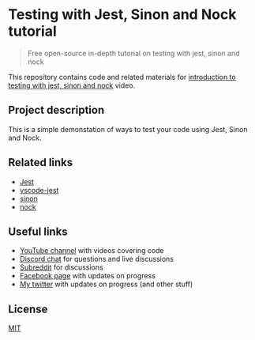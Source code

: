 # Testing with Jest, Sinon and Nock tutorial

> Free open-source in-depth tutorial on testing with jest, sinon and nock

This repository contains code and related materials for [introduction to testing with jest, sinon and nock](https://youtu.be/KjicE1ccmi4) video.

## Project description

This is a simple demonstation of ways to test your code using Jest, Sinon and Nock.

## Related links

* [Jest](https://facebook.github.io/jest/)
* [vscode-jest](https://github.com/jest-community/vscode-jest)
* [sinon](http://sinonjs.org/)
* [nock](https://github.com/node-nock/nock)

## Useful links

* [YouTube channel](https://www.youtube.com/c/TimErmilov) with videos covering code
* [Discord chat](https://discord.gg/hnKCXqQ) for questions and live discussions
* [Subreddit](https://www.reddit.com/r/BuildingWithJS/) for discussions
* [Facebook page](https://www.facebook.com/buildingproductswithjs/) with updates on progress
* [My twitter](https://twitter.com/yamalight) with updates on progress (and other stuff)

## License

[MIT](https://opensource.org/licenses/mit-license)
